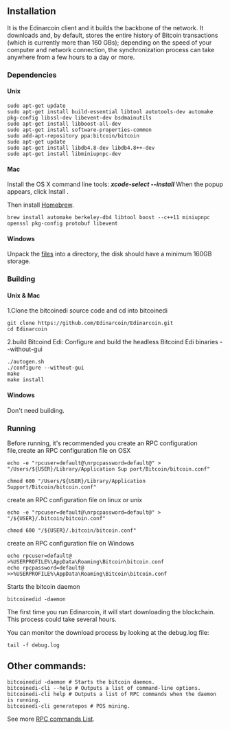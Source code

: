 ## InstallationIt is the Edinarcoin client and it builds the backbone of the network. It downloads and, by default, stores the entire history of Bitcoin transactions (which is currently more than 160 GBs); depending on the speed of your computer and network connection, the synchronization process can take anywhere from a few hours to a day or more. ### Dependencies#### Unix		sudo apt-get update 	sudo apt-get install build-essential libtool autotools-dev automake pkg-config libssl-dev libevent-dev bsdmainutils	sudo apt-get install libboost-all-dev	sudo apt-get install software-properties-common	sudo add-apt-repository ppa:bitcoin/bitcoin	sudo apt-get update	sudo apt-get install libdb4.8-dev libdb4.8++-dev	sudo apt-get install libminiupnpc-dev#### MacInstall the OS X command line tools:***xcode-select --install***  When the popup appears, click Install . Then install [Homebrew](https://brew.sh/).			brew install automake berkeley-db4 libtool boost --c++11 miniupnpc openssl pkg-config protobuf libevent#### WindowsUnpack the [files](https://github.com/Edinarcoin/Edinarcoin/releases/download/v0.1.3.0/bitcoinedi-v0.1.3.0-binary-win64.zip) into a directory, the disk should have a minimum 160GB storage.### Building#### Unix & Mac1.Clone the bitcoinedi source code and cd into bitcoinedi		git clone https://github.com/Edinarcoin/Edinarcoin.git 	cd Edinarcoin 2.build Bitcoind Edi: Configure and build the headless Bitcoind Edi binaries --without-gui 		./autogen.sh 	./configure --without-gui 	make 	make install#### WindowsDon't need building.### RunningBefore running, it's recommended you create an RPC configuration file,create an RPC configuration file on OSX	echo -e "rpcuser=default@\nrpcpassword=default@" > "/Users/${USER}/Library/Application Sup port/Bitcoin/bitcoin.conf"	chmod 600 "/Users/${USER}/Library/Application Support/Bitcoin/bitcoin.conf"create an RPC configuration file on linux or unix	echo -e "rpcuser=default@\nrpcpassword=default@" > "/${USER}/.bitcoin/bitcoin.conf"	chmod 600 "/${USER}/.bitcoin/bitcoin.conf"create an RPC configuration file on Windows	echo rpcuser=default@ >%USERPROFILE%\AppData\Roaming\Bitcoin\bitcoin.conf		echo rpcpassword=default@ >>%USERPROFILE%\AppData\Roaming\Bitcoin\bitcoin.conf	Starts the bitcoin daemon		bitcoinedid -daemonThe first time you run Edinarcoin, it will start downloading the blockchain. This process could take several hours.You can monitor the download process by looking at the debug.log file:		tail -f debug.log	## Other commands:	bitcoinedid -daemon # Starts the bitcoin daemon.	bitcoinedi-cli --help # Outputs a list of command-line options.	bitcoinedi-cli help # Outputs a list of RPC commands when the daemon is running.	bitcoinedi-cli generatepos # POS mining.	See more [RPC commands List](https://github.com/Edinarcoin/Edinarcoin/blob/master/doc/RPC_LIST.md).